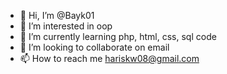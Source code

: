 - 👋 Hi, I’m @Bayk01
- 👀 I’m interested in oop
- 🌱 I’m currently learning php, html, css, sql code
- 💞️ I’m looking to collaborate on email
- 📫 How to reach me hariskw08@gmail.com

<!---
Bayk01/Bayk01 is a ✨ special ✨ repository because its `README.md` (this file) appears on your GitHub profile.
You can click the Preview link to take a look at your changes.
--->
